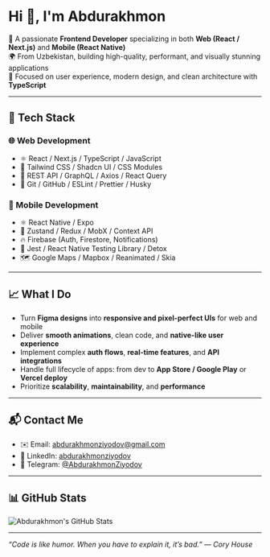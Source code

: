 # Hi 👋, I'm Abdurakhmon

🚀 A passionate **Frontend Developer** specializing in both **Web (React / Next.js)** and **Mobile (React Native)**  
🌍 From Uzbekistan, building high-quality, performant, and visually stunning applications  
🎯 Focused on user experience, modern design, and clean architecture with **TypeScript**

---

## 💼 Tech Stack

### 🌐 Web Development
- ⚛️ React / Next.js / TypeScript / JavaScript  
- 🎨 Tailwind CSS / Shadcn UI / CSS Modules  
- 🔌 REST API / GraphQL / Axios / React Query  
- 🧰 Git / GitHub / ESLint / Prettier / Husky  

### 📱 Mobile Development
- ⚛️ React Native / Expo  
- 🧠 Zustand / Redux / MobX / Context API  
- 🔥 Firebase (Auth, Firestore, Notifications)  
- 🧪 Jest / React Native Testing Library / Detox  
- 🗺️ Google Maps / Mapbox / Reanimated / Skia  

---

## 📈 What I Do

- Turn **Figma designs** into **responsive and pixel-perfect UIs** for web and mobile  
- Deliver **smooth animations**, clean code, and **native-like user experience**  
- Implement complex **auth flows**, **real-time features**, and **API integrations**  
- Handle full lifecycle of apps: from dev to **App Store / Google Play** or **Vercel deploy**  
- Prioritize **scalability**, **maintainability**, and **performance**

---

## 📬 Contact Me

- ✉️ Email: abdurakhmonziyodov@gmail.com  
- 🔗 LinkedIn: [abdurakhmonziyodov](https://www.linkedin.com/in/abdurakhmonziyodov/)  
- 💬 Telegram: [@AbdurakhmonZiyodov](https://t.me/AbdurakhmonZiyodov)

---

## 📊 GitHub Stats

![Abdurakhmon's GitHub Stats](https://github-readme-stats.vercel.app/api?username=AbdurakhmonZiyodov&show_icons=true&theme=radical)

---

_“Code is like humor. When you have to explain it, it’s bad.” — Cory House_
